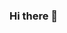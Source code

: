 ### Hi there 👋

<!--
**VeyselUstuntas/VeyselUstuntas** is a ✨ _special_ ✨ repository because its `README.md` (this file) appears on your GitHub profile.

Here are some ideas to get you started:

- 🔭 I’m currently working on mobile programming
- 🌱 I’m currently learning Kotlin
- 📫 How to reach me: veyselustuntas1@gmail.com

[![Instagram Badge](https://img.shields.io/badge/-Instagram-C13584?style=flat-quare&labelColor=C13584&logo=instagram&logoColor=white&link=link)](https://instagram.com/vustuntas) 

![Github stats 2](https://github-readme-stats.vercel.app/api?username=kullanıcıadınız&show_icons=true&theme=radical)
